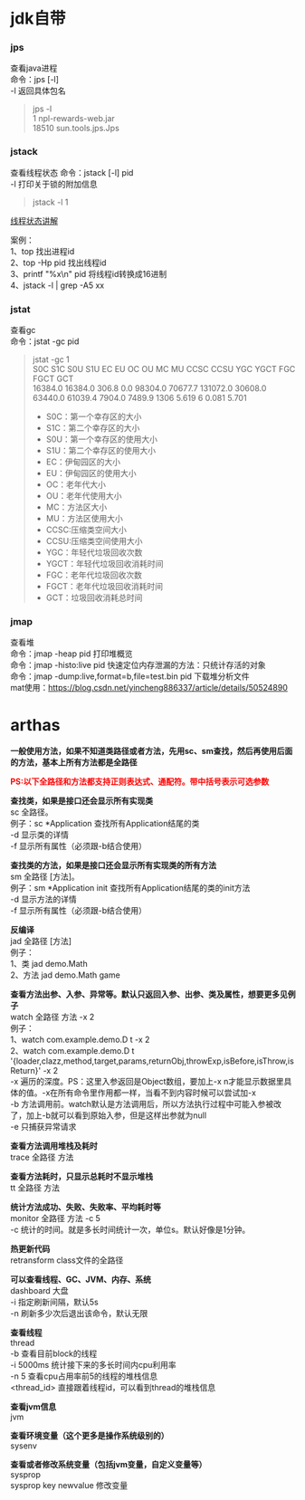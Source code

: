 # jdk自带
### jps  
查看java进程  
命令：jps [-l]  
-l 返回具体包名  
> jps -l  
    1 npl-rewards-web.jar  
    18510 sun.tools.jps.Jps

### jstack
查看线程状态
命令：jstack [-l] pid  
-l 打印关于锁的附加信息
> jstack -l 1

[线程状态讲解](../java/线程状态.md)  

案例：  
1、top 找出进程id  
2、top -Hp pid 找出线程id  
3、printf "%x\n" pid 将线程id转换成16进制  
4、jstack -l  | grep -A5 xx  

### jstat
查看gc  
命令：jstat -gc pid  
> jstat -gc 1  
> S0C    S1C    S0U    S1U      EC       EU        OC         OU       MC     MU    CCSC   CCSU   YGC     YGCT    FGC    FGCT     GCT   
> 16384.0 16384.0 306.8   0.0   98304.0  70677.7   131072.0   30608.0   63440.0 61039.4 7904.0 7489.9   1306    5.619   6      0.081    5.701
> - S0C：第一个幸存区的大小
> - S1C：第二个幸存区的大小
> - S0U：第一个幸存区的使用大小
> - S1U：第二个幸存区的使用大小
> - EC：伊甸园区的大小
> - EU：伊甸园区的使用大小
> - OC：老年代大小
> - OU：老年代使用大小
> - MC：方法区大小
> - MU：方法区使用大小
> - CCSC:压缩类空间大小
> - CCSU:压缩类空间使用大小
> - YGC：年轻代垃圾回收次数
> - YGCT：年轻代垃圾回收消耗时间
> - FGC：老年代垃圾回收次数
> - FGCT：老年代垃圾回收消耗时间
> - GCT：垃圾回收消耗总时间

### jmap  
查看堆  
命令：jmap -heap pid 打印堆概览  
命令：jmap -histo:live pid 快速定位内存泄漏的方法：只统计存活的对象  
命令：jmap -dump:live,format=b,file=test.bin pid 下载堆分析文件    
mat使用：https://blog.csdn.net/yincheng886337/article/details/50524890

# arthas
**一般使用方法，如果不知道类路径或者方法，先用sc、sm查找，然后再使用后面的方法，基本上所有方法都是全路径**  

<font color=red>**PS:以下全路径和方法都支持正则表达式、通配符。带中括号表示可选参数**</font>  

**查找类，如果是接口还会显示所有实现类**  
sc 全路径。  
例子：sc *Application 查找所有Application结尾的类  
-d 显示类的详情  
-f 显示所有属性（必须跟-b结合使用）  

**查找类的方法，如果是接口还会显示所有实现类的所有方法**  
sm 全路径 [方法]。  
例子：sm *Application init 查找所有Application结尾的类的init方法  
-d 显示方法的详情  
-f 显示所有属性（必须跟-b结合使用）  

**反编译**  
jad 全路径 [方法]  
例子：  
1、类 jad demo.Math  
2、方法  jad demo.Math game  

**查看方法出参、入参、异常等。默认只返回入参、出参、类及属性，想要更多见例子**  
watch 全路径 方法 -x 2  
例子：  
1、watch  com.example.demo.D t -x 2  
2、watch  com.example.demo.D t '{loader,clazz,method,target,params,returnObj,throwExp,isBefore,isThrow,isReturn}' -x 2  
-x 遍历的深度。PS：这里入参返回是Object数组，要加上-x n才能显示数据里具体的值。-x在所有命令里作用都一样，当看不到内容时候可以尝试加-x  
-b 方法调用前。watch默认是方法调用后，所以方法执行过程中可能入参被改了，加上-b就可以看到原始入参，但是这样出参就为null  
-e 只捕获异常请求  

**查看方法调用堆栈及耗时**  
trace 全路径 方法  

**查看方法耗时，只显示总耗时不显示堆栈**  
tt 全路径 方法  

**统计方法成功、失败、失败率、平均耗时等**  
monitor 全路径 方法 -c 5  
-c 统计的时间。就是多长时间统计一次，单位s。默认好像是1分钟。  

**热更新代码**  
retransform class文件的全路径  

**可以查看线程、GC、JVM、内存、系统**  
dashboard 大盘  
-i 指定刷新间隔，默认5s  
-n 刷新多少次后退出该命令，默认无限  

**查看线程**  
thread  
-b 查看目前block的线程  
-i 5000ms 统计接下来的多长时间内cpu利用率  
-n 5 查看cpu占用率前5的线程的堆栈信息  
<thread_id> 直接跟着线程id，可以看到thread的堆栈信息  

**查看jvm信息**  
jvm  

**查看环境变量（这个更多是操作系统级别的）**  
sysenv  

**查看或者修改系统变量（包括jvm变量，自定义变量等）**  
sysprop  
sysprop key newvalue 修改变量  